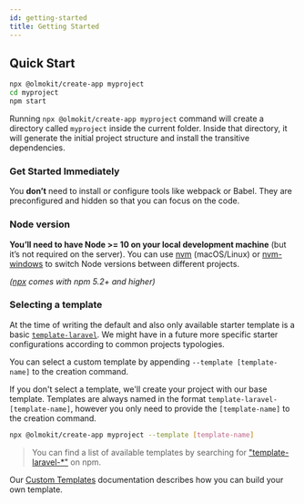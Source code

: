 ```yaml
---
id: getting-started
title: Getting Started
---
```


## Quick Start

```sh
npx @olmokit/create-app myproject
cd myproject
npm start
```

Running `npx @olmokit/create-app myproject` command will create a directory called `myproject` inside the current folder. Inside that directory, it will generate the initial project structure and install the transitive dependencies.

### Get Started Immediately

You **don’t** need to install or configure tools like webpack or Babel. They are preconfigured and hidden so that you can focus on the code.

### Node version

**You’ll need to have Node >= 10 on your local development machine** (but it’s not required on the server). You can use [nvm](https://github.com/creationix/nvm#installation) (macOS/Linux) or [nvm-windows](https://github.com/coreybutler/nvm-windows#node-version-manager-nvm-for-windows) to switch Node versions between different projects.

_([npx](https://medium.com/@maybekatz/introducing-npx-an-npm-package-runner-55f7d4bd282b) comes with npm 5.2+ and higher)_

### Selecting a template

At the time of writing the default and also only available starter template is a basic [`template-laravel`](https://gitlab.com/olmokit/olmokit/-/tree/main/packages/template-laravel/template). We might have in a future more specific starter configurations according to common projects typologies.

You can select a custom template by appending `--template [template-name]` to the creation command.

If you don't select a template, we'll create your project with our base template.
Templates are always named in the format `template-laravel-[template-name]`, however you only need to provide the `[template-name]` to the creation command.

```sh
npx @olmokit/create-app myproject --template [template-name]
```

> You can find a list of available templates by searching for ["template-laravel-\*"](https://www.npmjs.com/search?q=template-laravel-*) on npm.

Our [Custom Templates](/custom-templates) documentation describes how you can build your own template.
